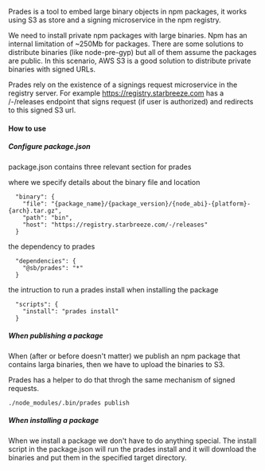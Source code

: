 Prades is a tool to embed large binary objects in npm packages,
it works using S3 as store and a signing microservice in the npm registry.


We need to install private npm packages with large binaries. Npm has an internal limitation of ~250Mb for packages.
There are some solutions to distribute binaries (like node-pre-gyp) but all of them assume the packages are public.
In this scenario, AWS S3 is a good solution to distribute private binaries with signed URLs.

Prades rely on the existence of a signings request microservice in the registry server.
For example https://registry.starbreeze.com has a /-/releases endpoint that signs request
(if user is authorized) and redirects to this signed S3 url.

#### How to use
##### Configure package.json
package.json contains three relevant section for prades

where we specify details about the binary file and location
```
  "binary": {
    "file": "{package_name}/{package_version}/{node_abi}-{platform}-{arch}.tar.gz",
    "path": "bin",
    "host": "https://registry.starbreeze.com/-/releases"
  }
```
the dependency to prades
```
  "dependencies": {
    "@sb/prades": "*"
  }
```
the intruction to run a prades install when installing the package
```
  "scripts": {
    "install": "prades install"
  }
```
##### When publishing a package
When (after or before doesn't matter) we publish an npm package that contains larga binaries,
then we have to upload the binaries to S3. 

Prades has a helper to do that throgh the same mechanism of signed requests.
```
./node_modules/.bin/prades publish
```

##### When installing a package
When we install a package we don't have to do anything special.
The install script in the package.json will run the prades install and it 
will download the binaries and put them in the specified target directory.
